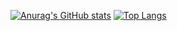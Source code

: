 [![Anurag's GitHub stats](https://github-readme-stats.vercel.app/api?username=huige233&show_icons=true&theme=prussian)](https://github.com/anuraghazra/github-readme-stats)
[![Top Langs](https://github-readme-stats.vercel.app/api/top-langs/?username=huige233&layout=compact&theme=prussian)](https://github.com/anuraghazra/github-readme-stats)